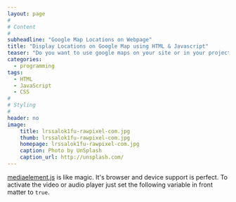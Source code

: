 ```yaml
---
layout: page
#
# Content
#
subheadline: "Google Map Locations on Webpage"
title: "Display Locations on Google Map using HTML & Javascript"
teaser: "Do you want to use google maps on your site or in your project and wondering where to start? Than you likely will like the integration of <em>Google Maps</em>. It enables you to display Maps and put locations marakers on maps that looks in each browser delicious."
categories:
  - programming
tags:
  - HTML
  - JavaScript
  - CSS
#
# Styling
#
header: no
image:
    title: lrssalok1fu-rawpixel-com.jpg
    thumb: lrssalok1fu-rawpixel-com.jpg
    homepage: lrssalok1fu-rawpixel-com.jpg
    caption: Photo by UnSplash
    caption_url: http://unsplash.com/
---
```

[mediaelement.js][1] is like magic. It's browser and device support is perfect. To activate the video or audio player just set the following variable in front matter to `true`.




 [1]: http://mediaelementjs.com/
 [2]: http://jcorneille.de/
 [3]: www.creativecommons.org/licenses/by-nc-nd/3.0/
 [4]: http://phlow-magazine.com/
 [5]: https://archive.org/details/music_from_all_around_the_world
 [6]: #
 [7]: #
 [8]: #
 [9]: #
 [10]: #
